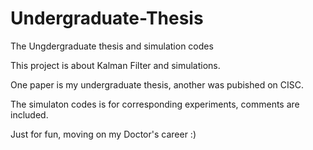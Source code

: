 # Undergraduate-Thesis
The Ungdergraduate thesis and simulation codes


This project is about Kalman Filter and simulations.

One paper is my undergraduate thesis, another was pubished on CISC.

The simulaton codes is for corresponding experiments, comments are included.

Just for fun, moving on my Doctor's career :) 
